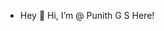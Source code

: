 - Hey 👋 Hi, I’m @ Punith G S Here!


<!---
punithgs/punithgs is a ✨ special ✨ repository because its `README.md` (this file) appears on your GitHub profile.
You can click the Preview link to take a look at your changes.
--->

